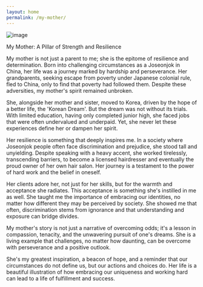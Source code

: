 ```yaml
---
layout: home
permalink: /my-mother/
---
```


![image](URL)

My Mother: A Pillar of Strength and Resilience

My mother is not just a parent to me; she is the epitome of resilience and determination. Born into challenging circumstances as a Joseonjok in China, her life was a journey marked by hardship and perseverance. Her grandparents, seeking escape from poverty under Japanese colonial rule, fled to China, only to find that poverty had followed them. Despite these adversities, my mother's spirit remained unbroken.

She, alongside her mother and sister, moved to Korea, driven by the hope of a better life, the 'Korean Dream'. But the dream was not without its trials. With limited education, having only completed junior high, she faced jobs that were often undervalued and underpaid. Yet, she never let these experiences define her or dampen her spirit.

Her resilience is something that deeply inspires me. In a society where Joseonjok people often face discrimination and prejudice, she stood tall and unyielding. Despite speaking with a heavy accent, she worked tirelessly, transcending barriers, to become a licensed hairdresser and eventually the proud owner of her own hair salon. Her journey is a testament to the power of hard work and the belief in oneself.

Her clients adore her, not just for her skills, but for the warmth and acceptance she radiates. This acceptance is something she's instilled in me as well. She taught me the importance of embracing our identities, no matter how different they may be perceived by society. She showed me that often, discrimination stems from ignorance and that understanding and exposure can bridge divides.

My mother's story is not just a narrative of overcoming odds; it's a lesson in compassion, tenacity, and the unwavering pursuit of one's dreams. She is a living example that challenges, no matter how daunting, can be overcome with perseverance and a positive outlook.

She's my greatest inspiration, a beacon of hope, and a reminder that our circumstances do not define us, but our actions and choices do. Her life is a beautiful illustration of how embracing our uniqueness and working hard can lead to a life of fulfillment and success.
